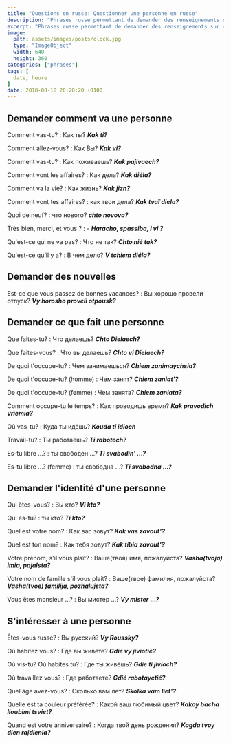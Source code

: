 ```yaml
---
title: "Questions en russe: Questionner une personne en russe"
description: "Phrases russe permettant de demander des renseignements sur une personne."
excerpt: "Phrases russe permettant de demander des renseignements sur une personne"
image:
  path: assets/images/posts/clock.jpg
  type: "ImageObject"
  width: 640
  height: 360
categories: ["phrases"]
tags: [
  date, heure
]
date: 2018-08-18 20:20:20 +0100
---
```



## Demander comment va une personne

Comment vas-tu?
: Как ты?
*__Kak ti?__*

Comment allez-vous?
: Как Вы?
*__Kak vi?__*

Comment vas-tu?
: Как поживаешь?
*__Kak pajivaech?__*

Comment vont les affaires?
: Как дела?
*__Kak diéla?__*

Comment va la vie?
: Как жизнь?
*__Kak jizn?__*

Comment vont tes affaires?
: как твои дела?
*__Kak tvaï diela?__*

Quoi de neuf?
: что нового?
*__chto novova?__*

Très bien, merci, et vous ?
: -
*__Haracho, spassiba, i vi ?__*

Qu'est-ce qui ne va pas?
: Что не так?
*__Chto nié tak?__*

Qu'est-ce qu’il y a?
: В чем дело?
*__V tchiem diéla?__*


## Demander des nouvelles

Est-ce que vous passez de bonnes vacances?
: Вы хорошо провели отпуск?
*__Vy horosho proveli otpousk?__*



## Demander ce que fait une personne

Que faites-tu?
: Что делаешь?
*__Chto Dielaech?__*

Que faites-vous?
: Что вы делаешь?
*__Chto vi Dielaech?__*

De quoi t'occupe-tu?
: Чем занимаешься?
*__Chiem zanimaychsia?__*

De quoi t'occupe-tu? (homme)
: Чем занят?
*__Chiem zaniat'?__*

De quoi t'occupe-tu? (femme)
: Чем занята?
*__Chiem zaniata?__*

Comment occupe-tu le temps?
: Как проводишь время?
*__Kak pravodich vriemia?__*

Où vas-tu?
: Куда ты идёшь?
*__Kouda ti idioch__*

Travail-tu?
: Ты работаешь?
*__Ti rabotech?__*

Es-tu libre ...?
: ты свободен ...?
*__Ti svabodin' ...?__*

Es-tu libre ...? (femme)
: ты свободна ...?
*__Ti svabodna ...?__*


## Demander l'identité d'une personne

Qui êtes-vous?
: Вы кто?
*__Vi kto?__*

Qui es-tu?
: ты кто?
*__Ti kto?__*

Quel est votre nom?
: Как вас зовут?
*__Kak vas zavout'?__*

Quel est ton nom?
: Как тебя зовут?
*__Kak tibia zavout'?__*

Votre prénom, s'il vous plaît?
: Ваше(твоя) имя, пожалуйста?
*__Vasha(tvoja) imia, pajalsta?__*

Votre nom de famille s'il vous plait?
: Ваше(твое) фамилия, пожалуйста?
*__Vasha(tvoe) familija, pozhalujsta?__*

Vous êtes monsieur ...?
: Вы мистер ...?
*__Vy mister ...?__*


## S'intéresser à une personne

Êtes-vous russe?
: Вы русский?
*__Vy Roussky?__*

Où habitez vous?
: Где вы живёте?
*__Gdié vy jiviotié?__*

Où vis-tu? Où habites tu?
: Где ты живёшь?
*__Gdie ti jivioch?__*

Où travaillez vous?
: Где работаете?
*__Gdié rabotayetié?__*

Quel âge avez-vous?
: Сколько вaм лeт?
*__Skolka vam liet'?__*

Quelle est ta couleur préférée?
: Какой ваш любимый цвет?
*__Kakoy bacha lioubimi tsviet?__*

Quand est votre anniversaire?
: Когда твой день рождения?
*__Kagda tvoy dien rajdienia?__*
